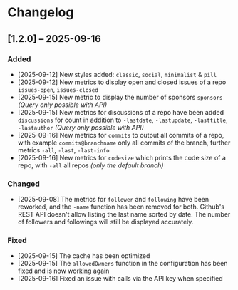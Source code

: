 # Changelog

## [1.2.0] – 2025-09-16
### Added
- [2025-09-12] New styles added: `classic`, `social`, `minimalist` & `pill`
- [2025-09-12] New metrics to display open and closed issues of a repo `issues-open`, `issues-closed`
- [2025-09-15] New metric to display the number of sponsors `sponsors` *(Query only possible with API)*
- [2025-09-15] New metrics for discussions of a repo have been added `discussions` for count in addition to `-lastdate`, `-lastupdate`, `-lasttitle`, `-lastauthor` *(Query only possible with API)*
- [2025-09-16] New metrics for `commits` to output all commits of a repo, with example `commits@branchname` only all commits of the branch, further metrics `-all`, `-last`, `-last-info`
- [2025-09-16] New metrics for `codesize` which prints the code size of a repo, with `-all` all repos *(only the default branch)*

### Changed
- [2025-09-08] The metrics for `follower` and `following` have been reworked, and the `-name` function has been removed for both. Github's REST API doesn't allow listing the last name sorted by date. The number of followers and followings will still be displayed accurately.

### Fixed
- [2025-09-15] The cache has been optimized
- [2025-09-15] The `allowedOwners` function in the configuration has been fixed and is now working again
- [2025-09-16] Fixed an issue with calls via the API key when specified

